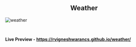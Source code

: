 <h2 align="center"> Weather </h2>

![weather](https://user-images.githubusercontent.com/112814057/203697100-050adbc3-086f-4220-9124-7b256c7e33d3.png)

<br>

**Live Preview - https://rvigneshwarancs.github.io/weather/**